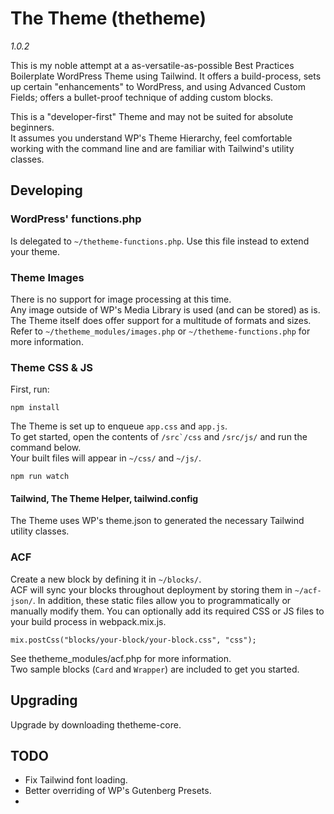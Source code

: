# The Theme (thetheme)

_1.0.2_

This is my noble attempt at a as-versatile-as-possible Best Practices Boilerplate WordPress Theme using Tailwind. It offers a build-process, sets up certain "enhancements" to WordPress, and using Advanced Custom Fields; offers a bullet-proof technique of adding custom blocks.  

This is a "developer-first" Theme and may not be suited for absolute beginners.  
It assumes you understand WP's Theme Hierarchy, feel comfortable working with the command line and are familiar with Tailwind's utility classes.

## Developing

### WordPress' functions.php

Is delegated to ``~/thetheme-functions.php``. Use this file instead to extend your theme.

### Theme Images

There is no support for image processing at this time.  
Any image outside of WP's Media Library is used (and can be stored) as is.
The Theme itself does offer support for a multitude of formats and sizes.  
Refer to ``~/thetheme_modules/images.php`` or ``~/thetheme-functions.php`` for more information.

### Theme CSS & JS

First, run:

```
npm install
```

The Theme is set up to enqueue ``app.css`` and ``app.js``.  
To get started, open the contents of ``/src`/css`` and ``/src/js/`` and run the command below.  
Your built files will appear in ``~/css/`` and ``~/js/``.

```
npm run watch
```

#### Tailwind, The Theme Helper, tailwind.config

The Theme uses WP's theme.json to generated the necessary Tailwind utility classes.

### ACF

Create a new block by defining it in ``~/blocks/``.  
ACF will sync your blocks throughout deployment by storing them in ``~/acf-json/``. In addition, these static files allow you to programmatically or manually modify them.
You can optionally add its required CSS or JS files to your build process in webpack.mix.js.  

```
mix.postCss("blocks/your-block/your-block.css", "css");
```

See thetheme_modules/acf.php for more information.  
Two sample blocks (``Card`` and ``Wrapper``) are included to get you started.

## Upgrading

Upgrade by downloading thetheme-core.

## TODO

* Fix Tailwind font loading.
* Better overriding of WP's Gutenberg Presets.
* 